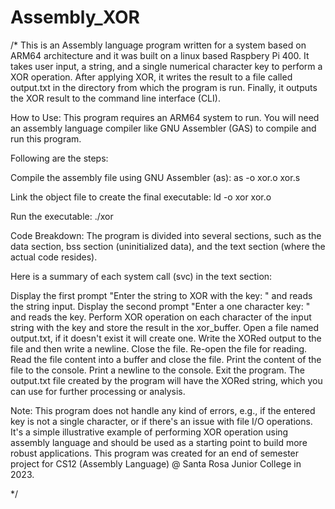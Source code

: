 # Assembly_XOR

/*
This is an Assembly language program written for a system based on ARM64 architecture and it was built on a linux based Raspbery Pi 400. It takes user input, a string, and a single numerical character key to perform a XOR operation. After applying XOR, it writes the result to a file called output.txt in the directory from which the program is run. Finally, it outputs the XOR result to the command line interface (CLI).

How to Use:
This program requires an ARM64 system to run. You will need an assembly language compiler like GNU Assembler (GAS) to compile and run this program. 

Following are the steps:

Compile the assembly file using GNU Assembler (as): as -o xor.o xor.s


Link the object file to create the final executable: ld -o xor xor.o


Run the executable: ./xor


Code Breakdown:
The program is divided into several sections, such as the data section, bss section (uninitialized data), and the text section (where the actual code resides).

Here is a summary of each system call (svc) in the text section:

Display the first prompt "Enter the string to XOR with the key: " and reads the string input.
Display the second prompt "Enter a one character key: " and reads the key.
Perform XOR operation on each character of the input string with the key and store the result in the xor_buffer.
Open a file named output.txt, if it doesn't exist it will create one.
Write the XORed output to the file and then write a newline.
Close the file.
Re-open the file for reading.
Read the file content into a buffer and close the file.
Print the content of the file to the console.
Print a newline to the console.
Exit the program.
The output.txt file created by the program will have the XORed string, which you can use for further processing or analysis.

Note: This program does not handle any kind of errors, e.g., if the entered key is not a single character, or if there's an issue with file I/O operations. It's a simple illustrative example of performing XOR operation using assembly language and should be used as a starting point to build more robust applications. This program was created for an end of semester project for CS12 (Assembly Language) @ Santa Rosa Junior College in 2023.

*/
